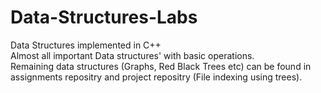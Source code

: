 # Data-Structures-Labs
Data Structures implemented in C++ <br>
Almost all important Data structures' with basic operations.<br> 
Remaining data structures (Graphs, Red Black Trees etc) can be found in assignments repositry and project repositry (File indexing using trees). 
